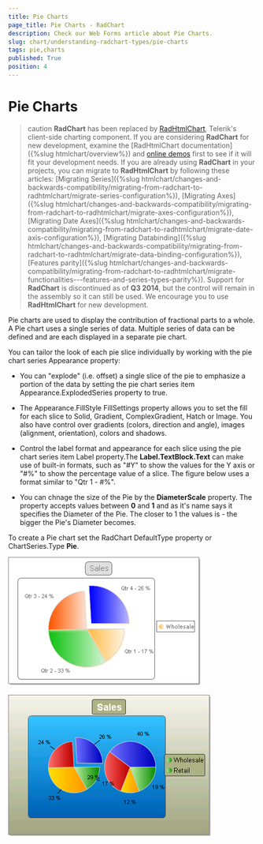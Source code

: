 ```yaml
---
title: Pie Charts
page_title: Pie Charts - RadChart
description: Check our Web Forms article about Pie Charts.
slug: chart/understanding-radchart-types/pie-charts
tags: pie,charts
published: True
position: 4
---
```


# Pie Charts

>caution  **RadChart** has been replaced by [RadHtmlChart](https://www.telerik.com/products/aspnet-ajax/html-chart.aspx), Telerik's client-side charting component. If you are considering **RadChart** for new development, examine the [RadHtmlChart documentation]({%slug htmlchart/overview%}) and [online demos](https://demos.telerik.com/aspnet-ajax/htmlchart/examples/overview/defaultcs.aspx) first to see if it will fit your development needs. If you are already using **RadChart** in your projects, you can migrate to **RadHtmlChart** by following these articles: [Migrating Series]({%slug htmlchart/changes-and-backwards-compatibility/migrating-from-radchart-to-radhtmlchart/migrate-series-configuration%}), [Migrating Axes]({%slug htmlchart/changes-and-backwards-compatibility/migrating-from-radchart-to-radhtmlchart/migrate-axes-configuration%}), [Migrating Date Axes]({%slug htmlchart/changes-and-backwards-compatibility/migrating-from-radchart-to-radhtmlchart/migrate-date-axis-configuration%}), [Migrating Databinding]({%slug htmlchart/changes-and-backwards-compatibility/migrating-from-radchart-to-radhtmlchart/migrate-data-binding-configuration%}), [Features parity]({%slug htmlchart/changes-and-backwards-compatibility/migrating-from-radchart-to-radhtmlchart/migrate-functionalities---features-and-series-types-parity%}). Support for **RadChart** is discontinued as of **Q3 2014**, but the control will remain in the assembly so it can still be used. We encourage you to use **RadHtmlChart** for new development.

Pie charts are used to display the contribution of fractional parts to a whole. A Pie chart uses a single series of data. Multiple series of data can be defined and are each displayed in a separate pie chart.

You can tailor the look of each pie slice individually by working with the pie chart series Appearance property:

* You can "explode" (i.e. offset) a single slice of the pie to emphasize a portion of the data by setting the pie chart series item Appearance.ExplodedSeries property to true.

* The Appearance.FillStyle FillSettings property allows you to set the fill for each slice to Solid, Gradient, ComplexGradient, Hatch or Image. You also have control over gradients (colors, direction and angle), images (alignment, orientation), colors and shadows.

* Control the label format and appearance for each slice using the pie chart series item Label property.The **Label.TextBlock.Text** can make use of built-in formats, such as "#Y" to show the values for the Y axis or "#%" to show the percentage value of a slice. The figure below uses a format similar to "Qtr 1 - #%".

* You can chnage the size of the Pie by the **DiameterScale** property. The property accepts values between **0** and **1** and as it's name says it specifies the Diameter of the Pie. The closer to 1 the values is - the bigger the Pie's Diameter becomes.

To create a Pie chart set the RadChart DefaultType property or ChartSeries.Type **Pie**.

![Pie chart with a single series](images/radchartelements16.png)

![Pie Chart with two series](images/radchartelements15.png)


